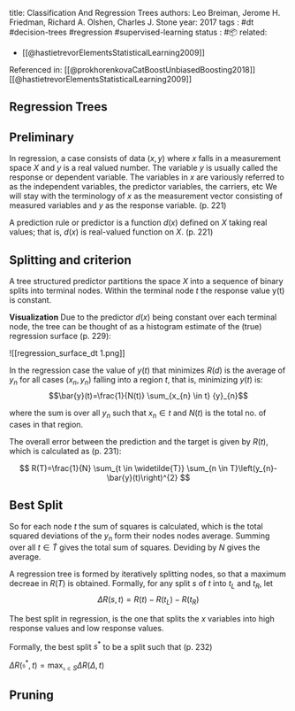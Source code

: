 
title: Classification And Regression Trees
authors: Leo Breiman, Jerome H. Friedman, Richard A. Olshen, Charles J. Stone
year: 2017
tags :  #dt #decision-trees #regression #supervised-learning 
status : #📦 
related: 
- [[@hastietrevorElementsStatisticalLearning2009]]

Referenced in: [[@prokhorenkovaCatBoostUnbiasedBoosting2018]] [[@hastietrevorElementsStatisticalLearning2009]]

## Regression Trees

## Preliminary

In regression, a case consists of data $(x, y)$ where $x$ falls in a measurement space $X$ and $y$ is a real valued number. The variable $y$ is usually called the response or dependent variable. The variables in $x$ are variously referred to as the independent variables, the predictor variables, the carriers, etc We will stay with the terminology of $x$ as the measurement vector consisting of measured variables and $y$ as the response variable. (p. 221)

A prediction rule or predictor is a function $d(x)$ defined on $X$ taking real values; that is, $d(x)$ is real-valued function on $X$. (p. 221)

## Splitting and criterion

A tree structured predictor partitions the space $X$ into a sequence of binary splits into terminal nodes. Within the terminal node $t$  the response value y(t) is constant.

**Visualization**
Due to the predictor $d(x)$ being constant over each terminal node, the tree can be thought of as a histogram estimate of the (true) regression surface (p. 229):

![[regression_surface_dt 1.png]]

In the regression case the value of $y(t)$ that minimizes $R(d)$ is the average of $y_n$ for all cases $(x_n,y_n)$ falling into a region $t$, that is, minimizing $y(t)$ is:
$$\bar{y}(t)=\frac{1}{N(t)} \sum_{x_{n} \in t} {y}_{n}$$

where the sum is over all $y_n$ such that $x_n \in t$ and $N(t)$ is the total no. of cases in that region.

The overall error between the prediction and the target is given by $R(t)$, which is calculated as (p. 231):

$$
R(T)=\frac{1}{N} \sum_{t \in \widetilde{T}} \sum_{n \in T}\left(y_{n}-\bar{y}(t)\right)^{2}
$$

## Best Split

So for each node $t$ the sum of squares is calculated, which is the total squared deviations of the $y_n$ form their nodes nodes average. Summing over all $t \in \widetilde{T}$ gives the total sum of squares. Deviding by $N$ gives the average.

A regression tree is formed by iteratively splitting nodes, so that a maximum decreae in $R(T)$ is obtained. Formally, for any split $s$ of $t$ into $t_{L}$ and $t_{R}$, let
$$
\Delta R(s, t)=R(t)-R\left(t_{L}\right)-R\left(t_{R}\right)
$$

The best split in regression, is the one that splits the $x$ variables into high response values and low response values.

Formally, the best split $s^{*}$ to be a split such that (p. 232)

$\Delta R\left(\mathfrak{s}^{*}, t \right)=\max _{\mathfrak{s} \in S} \Delta R(\Delta, t)$

## Pruning